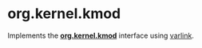 # org.kernel.kmod

Implements the [**org.kernel.kmod**](https://github.com/kernel/org.kernel.kmod/blob/master/src/org.kernel.kmod.varlink) interface using [varlink](http://varlink.org).

